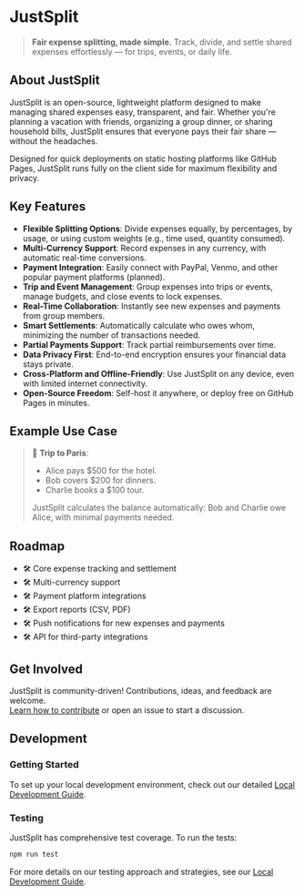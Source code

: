 # JustSplit

> **Fair expense splitting, made simple.** Track, divide, and settle shared expenses effortlessly — for trips, events, or daily life.

## About JustSplit

JustSplit is an open-source, lightweight platform designed to make managing shared expenses easy, transparent, and fair. Whether you're planning a vacation with friends, organizing a group dinner, or sharing household bills, JustSplit ensures that everyone pays their fair share — without the headaches.

Designed for quick deployments on static hosting platforms like GitHub Pages, JustSplit runs fully on the client side for maximum flexibility and privacy.

## Key Features

- **Flexible Splitting Options**: Divide expenses equally, by percentages, by usage, or using custom weights (e.g., time used, quantity consumed).
- **Multi-Currency Support**: Record expenses in any currency, with automatic real-time conversions.
- **Payment Integration**: Easily connect with PayPal, Venmo, and other popular payment platforms (planned).
- **Trip and Event Management**: Group expenses into trips or events, manage budgets, and close events to lock expenses.
- **Real-Time Collaboration**: Instantly see new expenses and payments from group members.
- **Smart Settlements**: Automatically calculate who owes whom, minimizing the number of transactions needed.
- **Partial Payments Support**: Track partial reimbursements over time.
- **Data Privacy First**: End-to-end encryption ensures your financial data stays private.
- **Cross-Platform and Offline-Friendly**: Use JustSplit on any device, even with limited internet connectivity.
- **Open-Source Freedom**: Self-host it anywhere, or deploy free on GitHub Pages in minutes.

## Example Use Case

> 🎒 **Trip to Paris**:  
> - Alice pays $500 for the hotel.  
> - Bob covers $200 for dinners.  
> - Charlie books a $100 tour.  
> 
> JustSplit calculates the balance automatically: Bob and Charlie owe Alice, with minimal payments needed.

## Roadmap

- 🛠️ Core expense tracking and settlement
- 🛠️ Multi-currency support
- 🛠️ Payment platform integrations
- 🛠️ Export reports (CSV, PDF)
- 🛠️ Push notifications for new expenses and payments
- 🛠️ API for third-party integrations

## Get Involved

JustSplit is community-driven! Contributions, ideas, and feedback are welcome.  
[Learn how to contribute](#) or open an issue to start a discussion.

## Development

### Getting Started

To set up your local development environment, check out our detailed [Local Development Guide](docs/development/local-development.md).

### Testing

JustSplit has comprehensive test coverage. To run the tests:

```bash
npm run test
```

For more details on our testing approach and strategies, see our [Local Development Guide](docs/development/local-development.md#testing).
